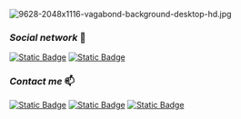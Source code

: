 ![9628-2048x1116-vagabond-background-desktop-hd.jpg](..%2F..%2F..%2FUsers%2FAkuev%2FDownloads%2F9628-2048x1116-vagabond-background-desktop-hd.jpg)
### _**Social network**_ 🤝
[![Static Badge](https://img.shields.io/badge/VK-white?style=for-the-badge&logo=Vk&logoColor=black)](https://vk.com/antonakuev945)
[![Static Badge](https://img.shields.io/badge/stepik-white?style=for-the-badge&logo=stepik&logoColor=black)](https://stepik.org/users/574258876/profile)

### _**Contact me**_ 📫
[![Static Badge](https://img.shields.io/badge/mail-white?style=for-the-badge&logo=mail.ru&logoColor=black)](https://e.mail.ru/cgi-bin/sentmsg?To=antonakuev945@mail.ru&from=otvet)
[![Static Badge](https://img.shields.io/badge/gmail-white?style=for-the-badge&logo=gmail&logoColor=black)](mailto:antonakuev945@gmail.com)
[![Static Badge](https://img.shields.io/badge/telegram-white?style=for-the-badge&logo=telegram&logoColor=black)](https://t.me/Anton945)
